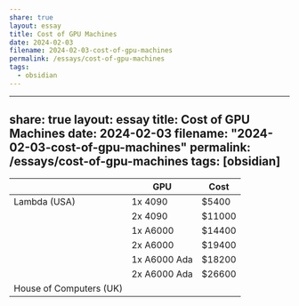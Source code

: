 ```yaml
---
share: true
layout: essay
title: Cost of GPU Machines
date: 2024-02-03
filename: 2024-02-03-cost-of-gpu-machines
permalink: /essays/cost-of-gpu-machines
tags:
  - obsidian
---
```

---
share: true
layout: essay
title: Cost of GPU Machines
date: 2024-02-03
filename: "2024-02-03-cost-of-gpu-machines"
permalink: /essays/cost-of-gpu-machines
tags: [obsidian]
---


|  | GPU | Cost |
| -- | -- | -- |
| Lambda (USA) | 1x 4090 | $5400 |
|  | 2x 4090 | $11000 |
|  | 1x A6000 | $14400 |
|  | 2x A6000 | $19400 |
|  | 1x A6000 Ada | $18200 |
|  | 2x A6000 Ada | $26600 |
| House of Computers (UK) |  |  |